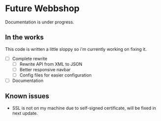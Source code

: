 # Future Webbshop
Documentation is under progress.

## In the works
This code is written a little sloppy so i'm currently working on fixing it.
- [ ] Complete rewrite
  - [ ] Rewrite API from XML to JSON
  - [ ] Better responsive navbar
  - [ ] Config files for easier configuration

- [ ] Documentation

## Known issues
- SSL is not on my machine due to self-signed certificate, will be fixed in next update.
